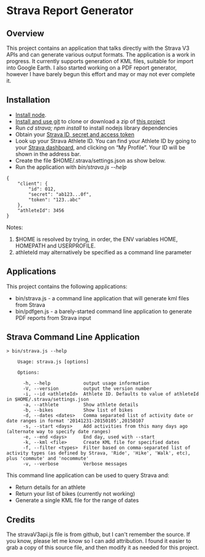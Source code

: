 Strava Report Generator
=======================

Overview
--------

This project contains an application that talks directly with the Strava V3 APIs and can generate various
output formats. The application is a work in progress. It currently supports generation of KML files, suitable for
import into Google Earth. I also started working on a PDF report generator, however I have barely begun this
effort and may or may not ever complete it.

Installation
------------

* [Install node](http://nodejs.org/download/).
* [Install and use git](http://git-scm.com/downloads) to clone or download a zip of [this project](https://github.com/jpravetz/strava)
* Run _cd strava; npm install_ to install nodejs library dependencies
* Obtain your [Strava ID, secret and access token](https://www.strava.com/settings/api)
* Look up your Strava Athlete ID. You can find your Athlete ID by going to
your [Strava dashboard](http://www.strava.com/dashboard), and clicking on “My Profile”.
Your ID will be shown in the address bar.
* Create the file $HOME/.strava/settings.json as show below.
* Run the application with _bin/strava.js --help_

```
{
    "client": {
        "id": 012,
        "secret": "ab123...0f",
        "token": "123..abc"
    },
    "athleteId": 3456
}
```


Notes:

1. $HOME is resolved by trying, in order, the ENV variables HOME, HOMEPATH and USERPROFILE.
2. athleteId may alternatively be specified as a command line parameter

Applications
------------

This project contains the following applications:

* bin/strava.js - a command line application that will generate kml files from Strava
* bin/pdfgen.js - a barely-started command line application to generate PDF reports from Strava input

Strava Command Line Application
-------------------------------

```
> bin/strava.js --help

    Usage: strava.js [options]

    Options:

      -h, --help            output usage information
      -V, --version         output the version number
      -i, --id <athleteId>  Athlete ID. Defaults to value of athleteId in $HOME/.strava/settings.json
      -a, --athlete         Show athlete details
      -b, --bikes           Show list of bikes
      -d, --dates <dates>   Comma separated list of activity date or date ranges in format '20141231-20150105',20150107
      -s, --start <days>    Add activities from this many days ago (alternate way to specify date ranges)
      -e, --end <days>      End day, used with --start
      -k, --kml <file>      Create KML file for specified dates
      -f, --filter <types>  Filter based on comma-separated list of activity types (as defined by Strava, 'Ride', 'Hike', 'Walk', etc), plus 'commute' and 'nocommute'
      -v, --verbose         Verbose messages
```

This command line application can be used to query Strava and:

* Return details for an athlete
* Return your list of bikes (currently not working)
* Generate a single KML file for the range of dates

Credits
-------

The stravaV3api.js file is from github, but I can't remember the source. If you know, please let me know so I can
add attribution. I found it easier to grab a copy of this source file, and then modify it as needed for this project.